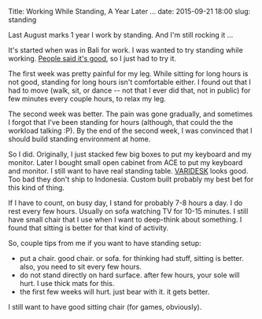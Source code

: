 Title: Working While Standing, A Year Later ...
date: 2015-09-21 18:00
slug: standing

Last August marks 1 year I work by standing. And I'm still rocking it ...

It's started when was in Bali for work. I was wanted to try standing while working.
[People said it's good](http://www.nytimes.com/2012/12/02/business/stand-up-desks-gaining-favor-in-the-workplace.html?_r=0),
so I just had to try it.

The first week was pretty painful for my leg. While
sitting for long hours is not good, standing for long hours isn't comfortable either. I found out that
I had to move (walk, sit, or dance -- not that I ever did that, not in public) for few minutes every
couple hours, to relax my leg.

The second week was better. The pain was gone gradually, and sometimes I forgot that I've been standing 
for hours (although, that could the the workload talking :P). By the end of the second week, I was
convinced that I should build standing environment at home.

So I did. Originally, I just stacked few big boxes to put my keyboard and my monitor. Later I bought
small open cabinet from ACE to put my keyboard and monitor. I still want to have real standing table.
[VARIDESK](http://www.varidesk.com) looks good. Too bad they don't ship to Indonesia. Custom built
probably my best bet for this kind of thing.

If I have to count, on busy day, I stand for probably 7-8 hours a day.
I do rest every few hours. Usually on sofa watching TV for 10-15 minutes.
I still have small chair that I use when I want to deep-think about something.
I found that sitting is better for that kind of activity.

So, couple tips from me if you want to have standing setup:

- put a chair. good chair. or sofa. for thinking had stuff, sitting is better.
also, you need to sit every few hours. 
- do not stand directly on hard surface. after few hours, your sole will hurt. I use thick
mats for this.
- the first few weeks will hurt. just bear with it. it gets better.

I still want to have good sitting chair (for games, obviously).
